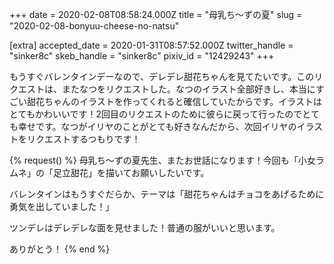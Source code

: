 +++
date = 2020-02-08T08:58:24.000Z
title = "母乳ち〜ずの夏"
slug = "2020-02-08-bonyuu-cheese-no-natsu"

[extra]
accepted_date = 2020-01-31T08:57:52.000Z
twitter_handle = "sinker8c"
skeb_handle = "sinker8c"
pixiv_id = "12429243"
+++

もうすぐバレンタインデーなので、デレデレ甜花ちゃんを見てたいです。このリクエストは、またなつをリクエストした。なつのイラスト全部好きし、本当にすごい甜花ちゃんのイラストを作ってくれると確信していたからです。イラストはとてもかわいいです！2回目のリクエストのために彼らに戻って行ったのでとても幸せです。なつがイリヤのことがとても好きなんだから、次回イリヤのイラストをリクエストするつもりです！

{% request() %}
母乳ち〜ずの夏先生、またお世話になります！今回も「小女ラムネ」の「足立甜花」を描いてお願いしたいです。

バレンタインはもうすぐだらか、テーマは「甜花ちゃんはチョコをあげるために勇気を出していました！」

ツンデレはデレデレな面を見せました！普通の服がいいと思います。

ありがとう！
{% end %}
